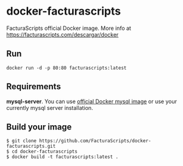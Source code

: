 # docker-facturascripts
FacturaScripts official Docker image. More info at https://facturascripts.com/descargar/docker

## Run
```
docker run -d -p 80:80 facturascripts:latest
```

## Requirements
**mysql-server**. You can use [official Docker mysql image](https://hub.docker.com/_/mysql) or use your currently mysql server installation.
​
## Build your image
```
$ git clone https://github.com/FacturaScripts/docker-facturascripts.git
$ cd docker-facturascripts
$ docker build -t facturascripts:latest .
```
